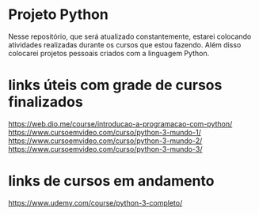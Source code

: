 # Projeto Python
Nesse repositório, que será atualizado constantemente, estarei colocando atividades realizadas durante os cursos que estou fazendo.
Além disso colocarei projetos pessoais criados com a linguagem Python.
# links úteis com grade de cursos finalizados
https://web.dio.me/course/introducao-a-programacao-com-python/ 
https://www.cursoemvideo.com/curso/python-3-mundo-1/ 
https://www.cursoemvideo.com/curso/python-3-mundo-2/ 
https://www.cursoemvideo.com/curso/python-3-mundo-3/
# links de cursos em andamento
https://www.udemy.com/course/python-3-completo/
